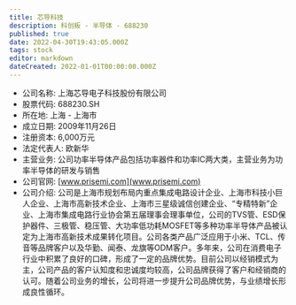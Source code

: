```yaml
---
title: 芯导科技
description: 科创板 - 半导体 - 688230
published: true
date: 2022-04-30T19:43:05.000Z
tags: stock
editor: markdown
dateCreated: 2022-01-01T00:00:00.000Z
---
```


- 公司名称: 上海芯导电子科技股份有限公司
- 股票代码: 688230.SH
- 所在地: 上海 - 上海市
- 成立日期: 2009年11月26日
- 注册资本: 6,000万元
- 法定代表人: 欧新华
- 主营业务: 公司功率半导体产品包括功率器件和功率IC两大类，主营业务为功率半导体的研发与销售
- 公司官网: [www.prisemi.com](www.prisemi.com)
- 公司介绍: 公司是上海市规划布局内重点集成电路设计企业、上海市科技小巨人企业、上海市高新技术企业、上海市三星级诚信创建企业、“专精特新”企业、上海市集成电路行业协会第五届理事会理事单位，公司的TVS管、ESD保护器件、三极管、稳压管、大功率低功耗MOSFET等多种功率半导体产品被认定为上海市高新技术成果转化项目。公司各类产品广泛应用于小米、TCL、传音等品牌客户以及华勤、闻泰、龙旗等ODM客户。多年来，公司在消费电子行业中积累了良好的口碑，形成了一定的品牌优势。目前公司以经销模式为主，公司产品的客户认知度和忠诚度均较高，公司品牌获得了客户和经销商的认可。随着公司业务的增长，公司将进一步提升公司品牌优势，与业绩增长形成良性循环。


